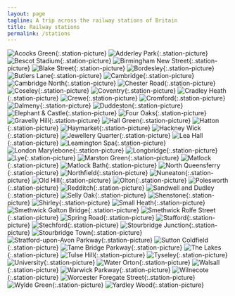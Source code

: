 ```yaml
---
layout: page
tagline: A trip across the railway stations of Britain
title: Railway stations
permalink: /stations
---
```


![Acocks Green](/images/trains/stations/acg.webp){:.station-picture}
![Adderley Park](/images/trains/stations/add.webp){:.station-picture}
![Bescot Stadium](/images/trains/stations/bsc.webp){:.station-picture}
![Birmingham New Street](/images/trains/stations/bhm.webp){:.station-picture}
![Blake Street](/images/trains/stations/bkt.webp){:.station-picture}
![Bordesley](/images/trains/stations/bbs.webp){:.station-picture}
![Butlers Lane](/images/trains/stations/bul.webp){:.station-picture}
![Cambridge](/images/trains/stations/cbg.webp){:.station-picture}
![Cambridge North](/images/trains/stations/cmb.webp){:.station-picture}
![Chester Road](/images/trains/stations/crd.webp){:.station-picture}
![Coseley](/images/trains/stations/csy.webp){:.station-picture}
![Coventry](/images/trains/stations/cov.webp){:.station-picture}
![Cradley Heath](/images/trains/stations/cra.webp){:.station-picture}
![Crewe](/images/trains/stations/cre.webp){:.station-picture}
![Cromford](/images/trains/stations/cmf.webp){:.station-picture}
![Dalmeny](/images/trains/stations/dam.webp){:.station-picture}
![Duddeston](/images/trains/stations/dud.webp){:.station-picture}
![Elephant & Castle](/images/trains/stations/eph.webp){:.station-picture}
![Four Oaks](/images/trains/stations/fok.webp){:.station-picture}
![Gravelly Hill](/images/trains/stations/gvh.webp){:.station-picture}
![Hall Green](/images/trains/stations/hlg.webp){:.station-picture}
![Hatton](/images/trains/stations/htn.webp){:.station-picture}
![Haymarket](/images/trains/stations/hym.webp){:.station-picture}
![Hackney Wick](/images/trains/stations/hkw.webp){:.station-picture}
![Jewellery Quarter](/images/trains/stations/jeq.webp){:.station-picture}
![Lea Hall](/images/trains/stations/leh.webp){:.station-picture}
![Leamington Spa](/images/trains/stations/lms.webp){:.station-picture}
![London Marylebone](/images/trains/stations/myb.webp){:.station-picture}
![Longbridge](/images/trains/stations/lob.webp){:.station-picture}
![Lye](/images/trains/stations/lye.webp){:.station-picture}
![Marston Green](/images/trains/stations/mgn.webp){:.station-picture}
![Matlock](/images/trains/stations/mat.webp){:.station-picture}
![Matlock Bath](/images/trains/stations/mtb.webp){:.station-picture}
![North Queensferry](/images/trains/stations/nqu.webp){:.station-picture}
![Northfield](/images/trains/stations/nfd.webp){:.station-picture}
![Nuneaton](/images/trains/stations/nun.webp){:.station-picture}
![Old Hill](/images/trains/stations/ohl.webp){:.station-picture}
![Olton](/images/trains/stations/olt.webp){:.station-picture}
![Polesworth](/images/trains/stations/psw.webp){:.station-picture}
![Redditch](/images/trains/stations/rdt.webp){:.station-picture}
![Sandwell and Dudley](/images/trains/stations/sad.webp){:.station-picture}
![Selly Oak](/images/trains/stations/sly.webp){:.station-picture}
![Shenstone](/images/trains/stations/sen.webp){:.station-picture}
![Shirley](/images/trains/stations/srl.webp){:.station-picture}
![Small Heath](/images/trains/stations/sma.webp){:.station-picture}
![Smethwick Galton Bridge](/images/trains/stations/sgb.webp){:.station-picture}
![Smethwick Rolfe Street](/images/trains/stations/smr.webp){:.station-picture}
![Spring Road](/images/trains/stations/sri.webp){:.station-picture}
![Stafford](/images/trains/stations/sta.webp){:.station-picture}
![Stechford](/images/trains/stations/scf.webp){:.station-picture}
![Stourbridge Junction](/images/trains/stations/sbj.webp){:.station-picture}
![Stourbridge Town](/images/trains/stations/sbt.webp){:.station-picture}
![Stratford-upon-Avon Parkway](/images/trains/stations/sty.webp){:.station-picture}
![Sutton Coldfield](/images/trains/stations/sut.webp){:.station-picture}
![Tame Bridge Parkway](/images/trains/stations/tab.webp){:.station-picture}
![The Lakes](/images/trains/stations/tlk.webp){:.station-picture}
![Tulse Hill](/images/trains/stations/tuh.webp){:.station-picture}
![Tyseley](/images/trains/stations/tys.webp){:.station-picture}
![University](/images/trains/stations/uni.webp){:.station-picture}
![Water Orton](/images/trains/stations/wto.webp){:.station-picture}
![Walsall](/images/trains/stations/wsl.webp){:.station-picture}
![Warwick Parkway](/images/trains/stations/wrp.webp){:.station-picture}
![Wilnecote](/images/trains/stations/wne.webp){:.station-picture}
![Worcester Foregate Street](/images/trains/stations/wof.webp){:.station-picture}
![Wylde Green](/images/trains/stations/wyl.webp){:.station-picture}
![Yardley Wood](/images/trains/stations/yrd.webp){:.station-picture}
